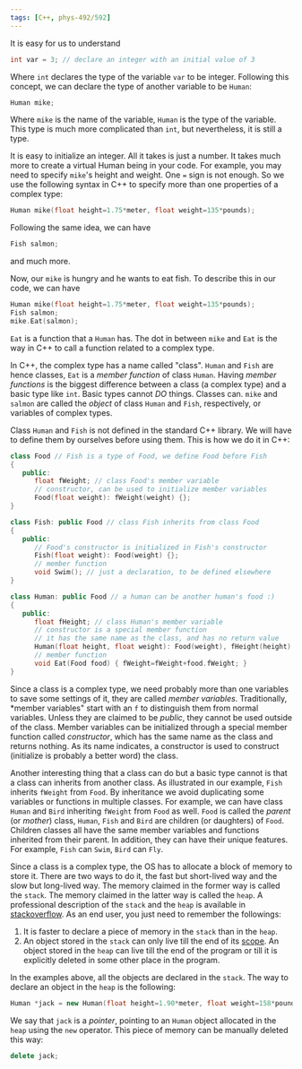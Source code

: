 ```yaml
---
tags: [C++, phys-492/592]
---
```


It is easy for us to understand

``` c++
int var = 3; // declare an integer with an initial value of 3
```

Where `int` declares the type of the variable `var` to be integer. Following this concept, we can declare the type of another variable to be `Human`:

``` c++
Human mike;
```

Where `mike` is the name of the variable, `Human` is the type of the variable. This type is much more complicated than `int`, but nevertheless, it is still a type.

It is easy to initialize an integer. All it takes is just a number. It takes much more to create a virtual Human being in your code. For example, you may need to specify `mike`'s height and weight. One `=` sign is not enough. So we use the following syntax in C++ to specify more than one properties of a complex type:

``` c++
Human mike(float height=1.75*meter, float weight=135*pounds);
```

Following the same idea, we can have

``` c++
Fish salmon;
```

and much more.

Now, our `mike` is hungry and he wants to eat fish. To describe this in our code, we can have

``` c++
Human mike(float height=1.75*meter, float weight=135*pounds);
Fish salmon;
mike.Eat(salmon);
```

`Eat` is a function that a `Human` has. The dot in between `mike` and `Eat` is the way in C++ to call a function related to a complex type.

In C++, the complex type has a name called "class". `Human` and `Fish` are hence classes, `Eat` is a *member function* of class `Human`. Having *member functions* is the biggest difference between a class (a complex type) and a basic type like `int`. Basic types cannot *DO* things. Classes can. `mike` and `salmon` are called the *object* of class `Human` and `Fish`, respectively, or variables of complex types.

Class `Human` and `Fish` is not defined in the standard C++ library. We will have to define them by ourselves before using them. This is how we do it in C++:

``` c++
class Food // Fish is a type of Food, we define Food before Fish
{
   public:
      float fWeight; // class Food's member variable
      // constructor, can be used to initialize member variables
      Food(float weight): fWeight(weight) {};
}

class Fish: public Food // class Fish inherits from class Food
{
   public:
      // Food's constructor is initialized in Fish's constructor
      Fish(float weight): Food(weight) {};
      // member function
      void Swim(); // just a declaration, to be defined elsewhere
}

class Human: public Food // a human can be another human's food :)
{
   public:
      float fHeight; // class Human's member variable
      // constructor is a special member function
      // it has the same name as the class, and has no return value
      Human(float height, float weight): Food(weight), fHeight(height) {};
      // member function
      void Eat(Food food) { fWeight=fWeight+food.fWeight; }
}
```

Since a class is a complex type, we need probably more than one variables to save some settings of it, they are called *member variables*. Traditionally, *member variables" start with an `f` to distinguish them from normal variables. Unless they are claimed to be *public*, they cannot be used outside of the class. Member variables can be initialized through a special member function called *constructor*, which has the same name as the class and returns nothing. As its name indicates, a constructor is used to construct (initialize is probably a better word) the class.

Another interesting thing that a class can do but a basic type cannot is that a class can inherits from another class. As illustrated in our example, `Fish` inherits `fWeight` from `Food`. By inheritance we avoid duplicating some variables or functions in multiple classes. For example, we can have class `Human` and `Bird` inheriting `fWeight` from `Food` as well. `Food` is called the *parent* (or *mother*) class, `Human`, `Fish` and `Bird` are children (or daughters) of `Food`. Children classes all have the same member variables and functions inherited from their parent. In addition, they can have their unique features. For example, `Fish` can `Swim`, `Bird` can `Fly`.

Since a class is a complex type, the OS has to allocate a block of memory to store it. There are two ways to do it, the fast but short-lived way and the slow but long-lived way. The memory claimed in the former way is called the `stack`. The memory claimed in the latter way is called the `heap`. A professional description of the `stack` and the `heap` is available in [stackoverflow][]. As an end user, you just need to remember the followings:

1. It is faster to declare a piece of memory in the `stack` than in the `heap`.
2. An object stored in the `stack` can only live till the end of its [scope](http://en.cppreference.com/w/cpp/language/scope). An object stored in the `heap` can live till the end of the program or till it is explicitly deleted in some other place in the program.

In the examples above, all the objects are declared in the `stack`. The way to declare an object in the `heap` is the following:

``` c++
Human *jack = new Human(float height=1.90*meter, float weight=158*pounds);
```

We say that `jack` is a *pointer*, pointing to an `Human` object allocated in the `heap` using the `new` operator. This piece of memory can be manually deleted this way:

``` c++
delete jack;
```

[stackoverflow]:http://stackoverflow.com/questions/79923/what-and-where-are-the-stack-and-heap
